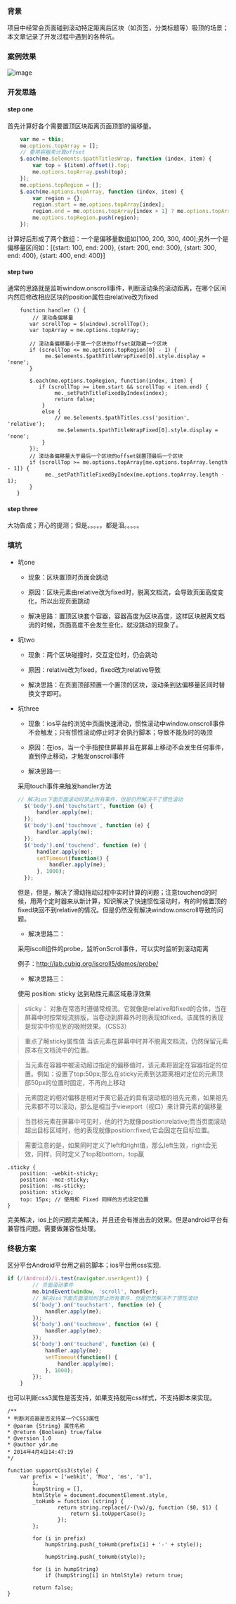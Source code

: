 ### 背景

项目中经常会页面碰到滚动特定距离后区块（如页签，分类标题等）吸顶的场景；本文章记录了开发过程中遇到的各种坑。


### 案例效果

 ![image](https://github.com/zuopf769/notebook/blob/master/fe/%E6%BB%9A%E5%8A%A8%E8%BF%9E%E7%BB%AD%E5%90%B8%E9%A1%B6/example.png)


### 开发思路


#### step one

首先计算好各个需要置顶区块距离页面顶部的偏移量。

```javascript
    var me = this;
    me.options.topArray = [];
    // 要用容器来计算offset
    $.each(me.$elements.$pathTitlesWrap, function (index, item) {
        var top = $(item).offset().top;
        me.options.topArray.push(top);
    });
    me.options.topRegion = [];
    $.each(me.options.topArray, function (index, item) {
        var region = {};
        region.start = me.options.topArray[index];
        region.end = me.options.topArray[index + 1] ? me.options.topArray[index + 1] : me.options.topArray[index];
        me.options.topRegion.push(region);
    });
```
计算好后形成了两个数组：一个是偏移量数组如[100, 200, 300, 400];另外一个是偏移量区间如：[{start: 100, end: 200}, {start: 200, end: 300}, {start: 300, end: 400}, {start: 400, end: 400}]

#### step two

通常的思路就是监听window.onscroll事件，判断滚动条的滚动距离，在哪个区间内然后修改相应区块的position属性由relative改为fixed

```javacript
    function handler () {
    	// 滚动条偏移量
       var scrollTop = $(window).scrollTop();
       var topArray = me.options.topArray;
		
       // 滚动条偏移量小于第一个区块的offset就隐藏一个区块
       if (scrollTop <= me.options.topRegion[0] - 1) {
            me.$elements.$pathTitleWrapFixed[0].style.display = 'none';
       }

       $.each(me.options.topRegion, function(index, item) {
          if (scrollTop >= item.start && scrollTop < item.end) {
               me._setPathTitleFixedByIndex(index);
               return false;
           }
           else {
               // me.$elements.$pathTitles.css('position', 'relative');
                me.$elements.$pathTitleWrapFixed[0].style.display = 'none';
           }
       });
       // 滚动条偏移量大于最后一个区块的offset就置顶最后一个区块
       if (scrollTop >= me.options.topArray[me.options.topArray.length - 1]) {
            me._setPathTitleFixedByIndex(me.options.topArray.length - 1);
       }
   }

```
#### step three

大功告成；开心的提测；但是。。。。。都是泪。。。。。


### 填坑

+ 坑one

	+ 现象：区块置顶时页面会跳动

	+ 原因：区块元素由relative改为fixed时，脱离文档流，会导致页面高度变化，所以出现页面跳动

	+ 解决思路：置顶区块套个容器，容器高度为区块高度，这样区块脱离文档流的时候，页面高度不会发生变化，就没跳动的现象了。

+ 坑two

	+ 现象：两个区块碰撞时，交互定位时，仍会跳动
	
	+ 原因：relative改为fixed，fixed改为relative导致
	
	+ 解决思路：在页面顶部预置一个置顶的区块，滚动条到达偏移量区间时替换文字即可。
	

+ 坑three

  + 现象：ios平台的浏览中页面快速滑动，惯性滚动中window.onscroll事件不会触发；只有惯性滚动停止时才会执行脚本；导致不能及时的吸顶
  
  + 原因：在ios，当一个手指按住屏幕并且在屏幕上移动不会发生任何事件，直到停止移动，才触发onscroll事件
  
  
  + 解决思路一:
  
  采用touch事件来触发handler方法
  
  ```javascript
  // 解决ios下面页面滚动时禁止所有事件，但是仍然解决不了惯性滚动
    $('body').on('touchstart', function (e) {
        handler.apply(me);
    });
    $('body').on('touchmove', function (e) {
        handler.apply(me);
    });
    $('body').on('touchend', function (e) {
        handler.apply(me);
        setTimeout(function() {
            handler.apply(me);
        }, 1000);
    });
  ```
  
  但是，但是，解决了滑动拖动过程中实时计算的问题；注意touchend的时候，用两个定时器来从新计算，知识解决了快速惯性滚动时，有的时候置顶的fixed块回不到relative的情况。但是仍然没有解决window.onscroll导致的问题。
  
    + 解决思路二：

    采用iscoll组件的probe，监听onScroll事件，可以实时监听到滚动距离
    
    例子：http://lab.cubiq.org/iscroll5/demos/probe/
    
    + 解决思路三：
    
    使用 position: sticky 达到粘性元素区域悬浮效果
    
> sticky：
对象在常态时遵循常规流。它就像是relative和fixed的合体，当在屏幕中时按常规流排版，当卷动到屏幕外时则表现如fixed。该属性的表现是现实中你见到的吸附效果。（CSS3）

> 重点了解sticky属性值
当该元素在屏幕中时并不脱离文档流，仍然保留元素原本在文档流中的位置。

> 当元素在容器中被滚动超过指定的偏移值时，该元素将固定在容器指定的位置。例如：设置了top:50px;那么在sticky元素到达距离相对定位的元素顶部50px的位置时固定，不再向上移动

> 元素固定的相对偏移是相对于离它最近的具有滚动框的祖先元素，如果祖先元素都不可以滚动，那么是相当于viewport（视口）来计算元素的偏移量

 

> 当目标元素在屏幕中可见时，他的行为就像position:relative;而当页面滚动超出目标区域时，他的表现就像position:fixed;它会固定在目标位置。

 

> 需要注意的是，如果同时定义了left和right值，那么left生效，right会无效，同样，同时定义了top和bottom，top赢



```javacript
.sticky {  
    position: -webkit-sticky;  
    position: -moz-sticky;  
    position: -ms-sticky;  
    position: sticky;  
    top: 15px; // 使用和 Fixed 同样的方式设定位置  
}

```

完美解决，ios上的问题完美解决，并且还会有推出去的效果。但是android平台有兼容性问题。需要做兼容性处理。


### 终极方案

区分平台Android平台用之前的脚本；ios平台用css实现.
```javascript
if (/(Android)/i.test(navigator.userAgent)) {
        // 页面滚动事件
        me.bindEvent(window, 'scroll', handler);
        // 解决ios下面页面滚动时禁止所有事件，但是仍然解决不了惯性滚动
        $('body').on('touchstart', function (e) {
            handler.apply(me);
        });
        $('body').on('touchmove', function (e) {
            handler.apply(me);
        });
        $('body').on('touchend', function (e) {
            handler.apply(me);
            setTimeout(function() {
                handler.apply(me);
            }, 1000);
        });
    }
```

也可以判断css3属性是否支持，如果支持就用css样式，不支持脚本来实现。


```
/** 
* 判断浏览器是否支持某一个CSS3属性 
* @param {String} 属性名称 
* @return {Boolean} true/false 
* @version 1.0 
* @author ydr.me 
* 2014年4月4日14:47:19 
*/
 
function supportCss3(style) { 
	var prefix = ['webkit', 'Moz', 'ms', 'o'], 
		i, 
		humpString = [], 
		htmlStyle = document.documentElement.style, 
		_toHumb = function (string) { 
				return string.replace(/-(\w)/g, function ($0, $1) { 
					return $1.toUpperCase(); 
				}); 
		}; 
 
		for (i in prefix) 
			humpString.push(_toHumb(prefix[i] + '-' + style)); 
 
			humpString.push(_toHumb(style)); 
 
		for (i in humpString) 
			if (humpString[i] in htmlStyle) return true; 
 
		return false; 
}
```



    
  
  
  
  
  
  




